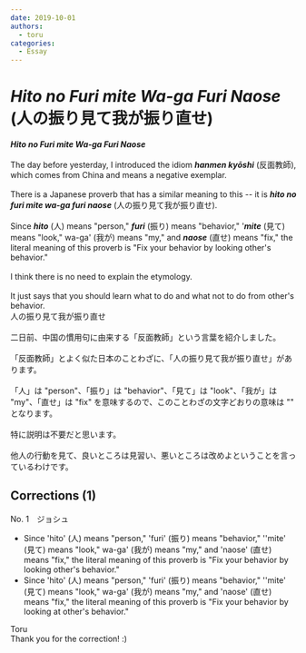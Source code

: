 ```yaml
---
date: 2019-10-01
authors:
  - toru
categories:
  - Essay
---
```


<h1 id="subject_show"><strong><em>Hito no Furi mite Wa-ga Furi Naose</strong></em> (人の振り見て我が振り直せ)</h1>
<div class="date" hidden>Oct 1, 2019 15:06</div>
<div id="post"><div id="body_show_ori">
<strong><em>Hito no Furi mite Wa-ga Furi Naose</strong></em><br/><br/>The day before yesterday, I introduced the idiom <strong><em>hanmen kyōshi</em></strong> (反面教師), which comes from China and means a negative exemplar.<br/><br/>There is a Japanese proverb that has a similar meaning to this -- it is <strong><em>hito no furi mite wa-ga furi naose</em></strong> (人の振り見て我が振り直せ).<br/><br/>Since <strong><em>hito</em></strong> (人) means "person," <strong><em>furi</em></strong> (振り) means "behavior," '<strong><em>mite</em></strong> (見て) means "look," wa-ga' (我が) means "my," and <strong><em>naose</em></strong> (直せ) means "fix," the literal meaning of this proverb is "Fix your behavior by looking other's behavior."<br/><br/>I think there is no need to explain the etymology.<br/><br/>It just says that you should learn what to do and what not to do from other's behavior.
</div></div>

<!-- more -->

<div id="post_ja"><div id="body_show_mo">
人の振り見て我が振り直せ<br/><br/>二日前、中国の慣用句に由来する「反面教師」という言葉を紹介しました。<br/><br/>「反面教師」とよく似た日本のことわざに、「人の振り見て我が振り直せ」があります。<br/><br/>「人」は "person"、「振り」は "behavior"、「見て」は "look"、「我が」は "my"、「直せ」は "fix" を意味するので、このことわざの文字どおりの意味は "" となります。<br/><br/>特に説明は不要だと思います。<br/><br/>他人の行動を見て、良いところは見習い、悪いところは改めよということを言っているわけです。
</div></div>

## Corrections (1)
<div id="block"><div class="first_name"> No. 1　<span class="just_name">ジョシュ</span></div><div id="block2">
<ul class="correction_field">
<li class="incorrect">Since 'hito' (人) means "person," 'furi' (振り) means "behavior," ''mite' (見て) means "look," wa-ga' (我が) means "my," and 'naose' (直せ) means "fix," the literal meaning of this proverb is "Fix your behavior by looking other's behavior."</li>
<li class="corrected correct">
Since 'hito' (人) means "person," 'furi' (振り) means "behavior," ''mite' (見て) means "look," wa-ga' (我が) means "my," and 'naose' (直せ) means "fix," the literal meaning of this proverb is "Fix your behavior by looking <span class="f_blue">at</span> other's behavior."
</li>
</ul>
</div><div class="name"><span class="just_name">Toru</span><br>
Thank you for the correction! :)
</div>
</div>
